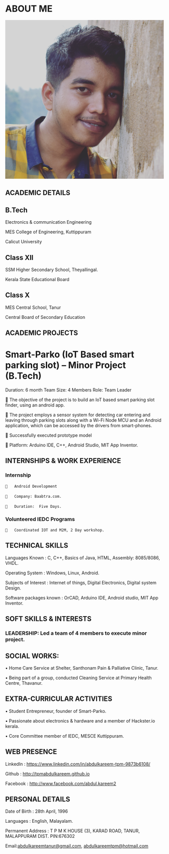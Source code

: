 # ABOUT ME

<img src="IMG_20170301_114734_588.jpg">


## ACADEMIC DETAILS


## B.Tech

  Electronics & communication Engineering
  
  MES College of Engineering, Kuttippuram
  
  Calicut University
  

## Class XII	

  SSM Higher Secondary School, Theyallingal.
  
  Kerala State Educational Board


## Class X	

MES Central School, Tanur

Central Board of Secondary Education



## ACADEMIC PROJECTS

# Smart-Parko (IoT Based smart parking slot) – Minor Project (B.Tech)
 
 Duration: 6 month		                Team Size: 4 Members                             Role: Team Leader
  
  	The objective of the project is to build an IoT based smart parking slot finder, using an android app.
  
  	The project employs a sensor system for detecting car entering and leaving through parking slots along with a Wi-Fi Node MCU and 	an Android application, which can be accessed by the drivers from smart-phones. 
  
  	Successfully executed prototype model
  
  	Platform: Arduino IDE, C++, Android Studio, MIT App Inventor.

## INTERNSHIPS & WORK EXPERIENCE

  ### Internship 
  
    	Android Development
    
    	Company: Baabtra.com.
    
    	Duration:  Five Days.
    
    
### Volunteered IEDC Programs
  
    	Coordinated IOT and M2M, 2 Day workshop.
    

## TECHNICAL SKILLS

  Languages Known	: C, C++, Basics of Java, HTML, Assembly: 8085/8086, VHDL.
  
  Operating System	: Windows, Linux, Android.
  
  Subjects of Interest	: Internet of things, Digital Electronics, Digital system Design.
  
  Software packages known	: OrCAD, Arduino IDE, Android studio, MIT App Inventor.
	
## SOFT SKILLS & INTERESTS

 ### LEADERSHIP: Led a team of 4 members to execute minor project.
 
 ## SOCIAL WORKS:
  •	 Home Care Service at Shelter, Santhonam Pain & Palliative Clinic, Tanur. 
  
  •	 Being part of a group, conducted Cleaning Service at Primary Health Centre, Thavanur. 

## EXTRA-CURRICULAR ACTIVITIES

  •	Student Entrepreneur, founder of Smart-Parko. 
  
  •	Passionate about electronics & hardware and a member of Hackster.io kerala. 
  
  •	Core Committee member of IEDC, MESCE Kuttippuram.
	

## WEB PRESENCE
   LinkedIn 	:  https://www.linkedin.com/in/abdulkareem-tpm-9873b6108/
   
   Github    :  http://tpmabdulkareem.github.io
   
   Facebook  :  http://www.facebook.com/abdul.kareem2
	
	
## PERSONAL DETAILS
  Date of Birth	: 28th April, 1996
  
  Languages	: English, Malayalam.
  
  Permanent Address 	: T P M K HOUSE (3), KARAD ROAD, TANUR, MALAPPURAM DIST. PIN:676302
  
  Email:abdulkareemtanur@gmail.com, abdulkareemtpm@hotmail.com


